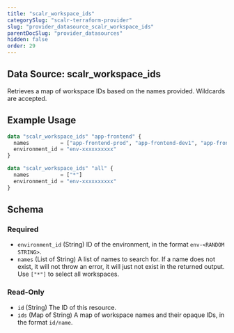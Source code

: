 ```yaml
---
title: "scalr_workspace_ids"
categorySlug: "scalr-terraform-provider"
slug: "provider_datasource_scalr_workspace_ids"
parentDocSlug: "provider_datasources"
hidden: false
order: 29
---
```

## Data Source: scalr_workspace_ids

Retrieves a map of workspace IDs based on the names provided. Wildcards are accepted.

## Example Usage

```terraform
data "scalr_workspace_ids" "app-frontend" {
  names          = ["app-frontend-prod", "app-frontend-dev1", "app-frontend-staging"]
  environment_id = "env-xxxxxxxxxx"
}

data "scalr_workspace_ids" "all" {
  names          = ["*"]
  environment_id = "env-xxxxxxxxxx"
}
```

<!-- schema generated by tfplugindocs -->
## Schema

### Required

- `environment_id` (String) ID of the environment, in the format `env-<RANDOM STRING>`.
- `names` (List of String) A list of names to search for. If a name does not exist, it will not throw an error, it will just not exist in the returned output. Use `["*"]` to select all workspaces.

### Read-Only

- `id` (String) The ID of this resource.
- `ids` (Map of String) A map of workspace names and their opaque IDs, in the format `id/name`.
